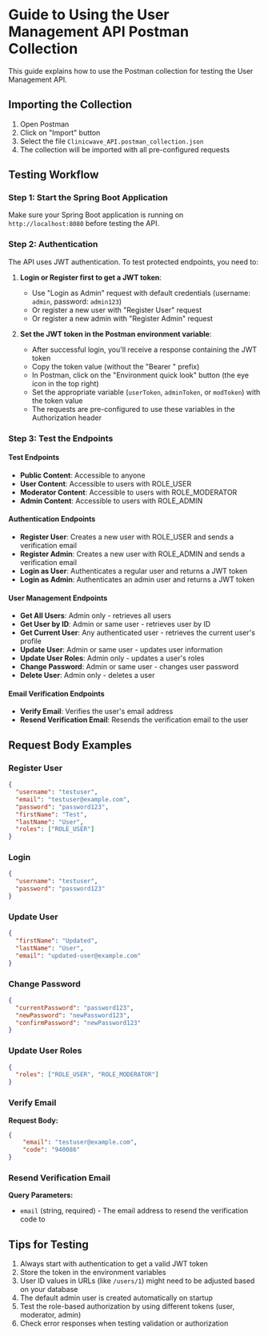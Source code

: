 # Guide to Using the User Management API Postman Collection

This guide explains how to use the Postman collection for testing the User Management API.

## Importing the Collection

1. Open Postman
2. Click on "Import" button
3. Select the file `Clinicwave_API.postman_collection.json`
4. The collection will be imported with all pre-configured requests

## Testing Workflow

### Step 1: Start the Spring Boot Application

Make sure your Spring Boot application is running on `http://localhost:8080` before testing the API.

### Step 2: Authentication

The API uses JWT authentication. To test protected endpoints, you need to:

1. **Login or Register first to get a JWT token**:
   - Use "Login as Admin" request with default credentials (username: `admin`, password: `admin123`)
   - Or register a new user with "Register User" request
   - Or register a new admin with "Register Admin" request

2. **Set the JWT token in the Postman environment variable**:
   - After successful login, you'll receive a response containing the JWT token
   - Copy the token value (without the "Bearer " prefix)
   - In Postman, click on the "Environment quick look" button (the eye icon in the top right)
   - Set the appropriate variable (`userToken`, `adminToken`, or `modToken`) with the token value
   - The requests are pre-configured to use these variables in the Authorization header

### Step 3: Test the Endpoints

#### Test Endpoints
- **Public Content**: Accessible to anyone
- **User Content**: Accessible to users with ROLE_USER
- **Moderator Content**: Accessible to users with ROLE_MODERATOR
- **Admin Content**: Accessible to users with ROLE_ADMIN

#### Authentication Endpoints
- **Register User**: Creates a new user with ROLE_USER and sends a verification email
- **Register Admin**: Creates a new user with ROLE_ADMIN and sends a verification email
- **Login as User**: Authenticates a regular user and returns a JWT token
- **Login as Admin**: Authenticates an admin user and returns a JWT token

#### User Management Endpoints
- **Get All Users**: Admin only - retrieves all users
- **Get User by ID**: Admin or same user - retrieves user by ID
- **Get Current User**: Any authenticated user - retrieves the current user's profile
- **Update User**: Admin or same user - updates user information
- **Update User Roles**: Admin only - updates a user's roles
- **Change Password**: Admin or same user - changes user password
- **Delete User**: Admin only - deletes a user

#### Email Verification Endpoints
- **Verify Email**: Verifies the user's email address
- **Resend Verification Email**: Resends the verification email to the user

## Request Body Examples

### Register User
```json
{
  "username": "testuser",
  "email": "testuser@example.com",
  "password": "password123",
  "firstName": "Test",
  "lastName": "User",
  "roles": ["ROLE_USER"]
}
```

### Login
```json
{
  "username": "testuser",
  "password": "password123"
}
```

### Update User
```json
{
  "firstName": "Updated",
  "lastName": "User",
  "email": "updated-user@example.com"
}
```

### Change Password
```json
{
  "currentPassword": "password123",
  "newPassword": "newPassword123",
  "confirmPassword": "newPassword123"
}
```

### Update User Roles
```json
{
  "roles": ["ROLE_USER", "ROLE_MODERATOR"]
}
```

### Verify Email
**Request Body:**
```json
{
    "email": "testuser@example.com",
    "code": "940086"
}
```

### Resend Verification Email
**Query Parameters:**

- `email` (string, required) - The email address to resend the verification code to

## Tips for Testing

1. Always start with authentication to get a valid JWT token
2. Store the token in the environment variables
3. User ID values in URLs (like `/users/1`) might need to be adjusted based on your database
4. The default admin user is created automatically on startup
5. Test the role-based authorization by using different tokens (user, moderator, admin)
6. Check error responses when testing validation or authorization
